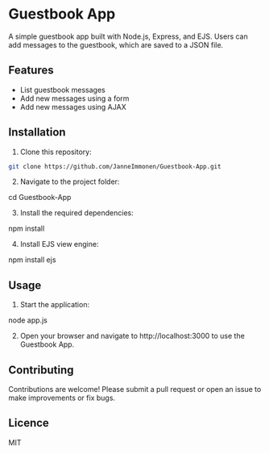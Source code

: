 # Guestbook App

A simple guestbook app built with Node.js, Express, and EJS. Users can add messages to the guestbook, which are saved to a JSON file.

## Features

- List guestbook messages
- Add new messages using a form
- Add new messages using AJAX

## Installation

1. Clone this repository:

```bash
git clone https://github.com/JanneImmonen/Guestbook-App.git
```

2. Navigate to the project folder:

cd Guestbook-App

3. Install the required dependencies:

npm install

4. Install EJS view engine:

npm install ejs

## Usage

1. Start the application:

node app.js

2. Open your browser and navigate to http://localhost:3000 to use the Guestbook App.

## Contributing

Contributions are welcome! Please submit a pull request or open an issue to make improvements or fix bugs.

## Licence

MIT

